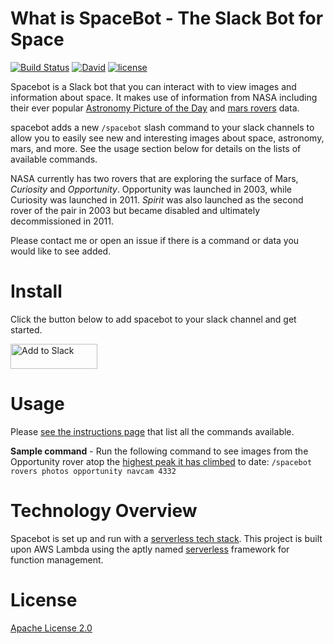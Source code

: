 # What is SpaceBot - The Slack Bot for Space
[![Build Status](https://travis-ci.org/mikelax/spacebot.svg?branch=master)](https://travis-ci.org/mikelax/spacebot)
[![David](https://img.shields.io/david/mikelax/spacebot.svg?maxAge=2592000)](https://david-dm.org/mikelax/spacebot)
[![license](https://img.shields.io/badge/license-Apache--2-blue.svg?maxAge=2592000)](http://www.apache.org/licenses/LICENSE-2.0)

Spacebot is a Slack bot that you can interact with to view images and information about space.
It makes use of information from NASA including their ever popular [Astronomy Picture of the Day](http://apod.nasa.gov/apod/astropix.html) and [mars rovers](http://mars.nasa.gov/) data.

spacebot adds a new `/spacebot` slash command to your slack channels to allow you to easily see new and interesting images about space, astronomy, mars, and more. See the usage section below for details on the lists of available commands. 

NASA currently has two rovers that are exploring the surface of Mars, _Curiosity_ and _Opportunity_. Opportunity was launched in 2003, while Curiosity was launched in 2011. _Spirit_ was also launched as the second rover of the pair in 2003 but became disabled and ultimately decommissioned in 2011. 

Please contact me or open an issue if there is a command or data you would like to see added.

# Install

Click the button below to add spacebot to your slack channel and get started.

<a href="https://slack.com/oauth/authorize?scope=commands&client_id=8804364867.74269805537"><img alt="Add to Slack" height="40" width="139" src="https://platform.slack-edge.com/img/add_to_slack.png" srcset="https://platform.slack-edge.com/img/add_to_slack.png 1x, https://platform.slack-edge.com/img/add_to_slack@2x.png 2x" /></a>

# Usage

Please [see the instructions page](http://slashspacebot.com/) that list all the commands available.

**Sample command** - Run the following command to see images from the Opportunity rover atop the [highest peak it has climbed](http://mars.nasa.gov/multimedia/images/?ImageID=7789) to date:  `/spacebot rovers photos opportunity navcam 4332`

# Technology Overview

Spacebot is set up and run with a [serverless tech stack](http://thenewstack.io/tag/serverless-computing/).
This project is built upon AWS Lambda using the aptly named [serverless](https://github.com/serverless/serverless) framework for function management.

# License

[Apache License 2.0](LICENSE)
